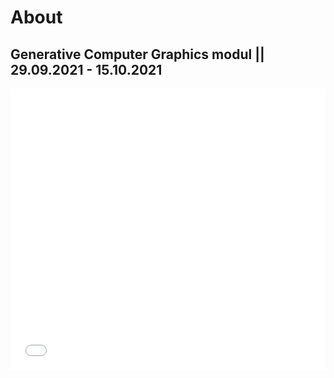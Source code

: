 # About

## Generative Computer Graphics modul || 29.09.2021 - 15.10.2021

<iframe src="../content/project/01/embed.html" width="100%" height="450" frameborder="no"></iframe>
